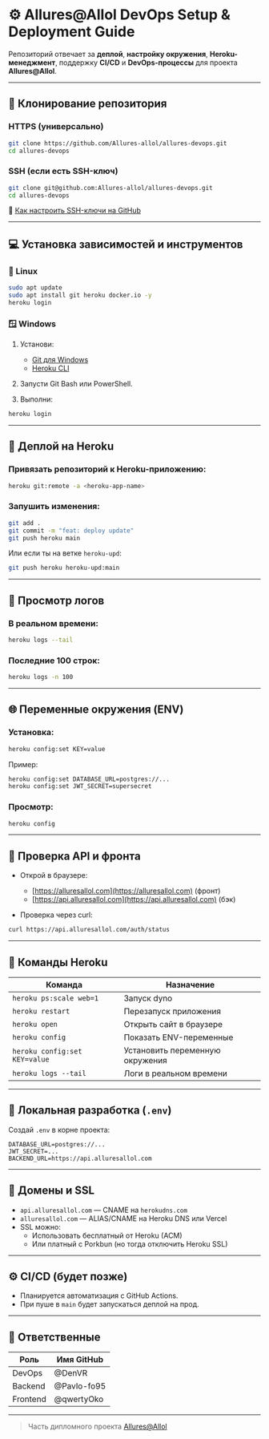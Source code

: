 # ⚙️ Allures\@Allol DevOps Setup & Deployment Guide

Репозиторий отвечает за **деплой**, **настройку окружения**, **Heroku-менеджмент**, поддержку **CI/CD** и **DevOps-процессы** для проекта **Allures\@Allol**.

---

## 📁 Клонирование репозитория

### HTTPS (универсально)

```bash
git clone https://github.com/Allures-allol/allures-devops.git
cd allures-devops
```

### SSH (если есть SSH-ключ)

```bash
git clone git@github.com:Allures-allol/allures-devops.git
cd allures-devops
```

📌 [Как настроить SSH-ключи на GitHub](https://docs.github.com/en/authentication/connecting-to-github-with-ssh)

---

## 💻 Установка зависимостей и инструментов

### 🐧 Linux

```bash
sudo apt update
sudo apt install git heroku docker.io -y
heroku login
```

### 🪟 Windows

1. Установи:

   - [Git для Windows](https://git-scm.com/download/win)
   - [Heroku CLI](https://devcenter.heroku.com/articles/heroku-cli#download-and-install)

2. Запусти Git Bash или PowerShell.

3. Выполни:

```bash
heroku login
```

---

## 🚀 Деплой на Heroku

### Привязать репозиторий к Heroku-приложению:

```bash
heroku git:remote -a <heroku-app-name>
```

### Запушить изменения:

```bash
git add .
git commit -m "feat: deploy update"
git push heroku main
```

Или если ты на ветке `heroku-upd`:

```bash
git push heroku heroku-upd:main
```

---

## 📜 Просмотр логов

### В реальном времени:

```bash
heroku logs --tail
```

### Последние 100 строк:

```bash
heroku logs -n 100
```

---

## 🌐 Переменные окружения (ENV)

### Установка:

```bash
heroku config:set KEY=value
```

Пример:

```bash
heroku config:set DATABASE_URL=postgres://...
heroku config:set JWT_SECRET=supersecret
```

### Просмотр:

```bash
heroku config
```

---

## 🔗 Проверка API и фронта

- Открой в браузере:

  - [https://alluresallol.com](https://alluresallol.com) (фронт)
  - [https://api.alluresallol.com](https://api.alluresallol.com) (бэк)

- Проверка через curl:

```bash
curl https://api.alluresallol.com/auth/status
```

---

## 🧰 Команды Heroku

| Команда                       | Назначение                      |
| ----------------------------- | ------------------------------- |
| `heroku ps:scale web=1`       | Запуск dyno                     |
| `heroku restart`              | Перезапуск приложения           |
| `heroku open`                 | Открыть сайт в браузере         |
| `heroku config`               | Показать ENV-переменные         |
| `heroku config:set KEY=value` | Установить переменную окружения |
| `heroku logs --tail`          | Логи в реальном времени         |

---

## 🧾 Локальная разработка (`.env`)

Создай `.env` в корне проекта:

```env
DATABASE_URL=postgres://...
JWT_SECRET=...
BACKEND_URL=https://api.alluresallol.com
```

---

## 🔐 Домены и SSL

- `api.alluresallol.com` — CNAME на `herokudns.com`
- `alluresallol.com` — ALIAS/CNAME на Heroku DNS или Vercel
- SSL можно:
  - Использовать бесплатный от Heroku (ACM)
  - Или платный с Porkbun (но тогда отключить Heroku SSL)

---

## ⚙️ CI/CD (будет позже)

- Планируется автоматизация с GitHub Actions.
- При пуше в `main` будет запускаться деплой на прод.

---

## 👥 Ответственные

| Роль     | Имя GitHub |
| -------- | ---------- |
| DevOps   | @DenVR     |
| Backend  | @Pavlo-fo95|
| Frontend | @qwertyOko|

---

> Часть дипломного проекта [Allures@Allol](https://github.com/Allures-allol)

